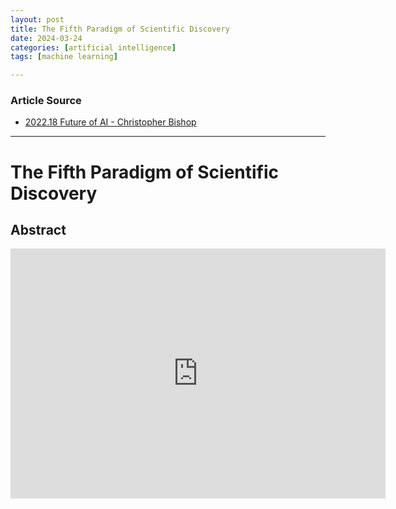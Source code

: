 ```yaml
---
layout: post
title: The Fifth Paradigm of Scientific Discovery
date: 2024-03-24
categories: [artificial intelligence]
tags: [machine learning]

---
```


### Article Source


* [2022.18 Future of AI - Christopher Bishop](https://www.youtube.com/watch?v=dcjj5_cqva8)

---


# The Fifth Paradigm of Scientific Discovery


## Abstract

<iframe width="600" height="400" src="https://www.youtube.com/embed/dcjj5_cqva8?si=ldOqTkLXTDrpsO8S" title="YouTube video player" frameborder="0" allow="accelerometer; autoplay; clipboard-write; encrypted-media; gyroscope; picture-in-picture; web-share" referrerpolicy="strict-origin-when-cross-origin" allowfullscreen></iframe>